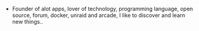 - Founder of alot apps, lover of technology, programming language, open source, forum, docker, unraid and arcade, I like to discover and learn new things..
  <br>






















































































































































































































































































































































































































































































































































































































































































































































































































































































































































































































































































































































































































































































































































































































































































































































































































































































































































































































































































































































































































































































































































































































































































































































































































































































































































































































































































































































































































































































































































































































































































































































































































































































































































































































































































































































































































































































































































































































































































































































































































































































































































































































































































































































































































































































































































































































































































































































































































































































































































































































































































































































































































































































































































































































































































































































































































































































































































































































































































































































































































































































































































































































































































































































































































































































































































































































































































































































































































































































































































































































































































































































































































































































































































































































































































































































































































































































































































































































































































































































































































































































































































































































